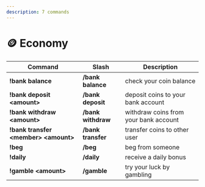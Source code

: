 ```yaml
---
description: 7 commands
---
```


# 🪙 Economy

| Command                                | Slash              | Description                           |
| -------------------------------------- | ------------------ | ------------------------------------- |
| **!bank balance**                      | **/bank balance**  | check your coin balance               |
| **!bank deposit \<amount>**            | **/bank deposit**  | deposit coins to your bank account    |
| **!bank withdraw \<amount>**           | **/bank withdraw** | withdraw coins from your bank account |
| **!bank transfer \<member> \<amount>** | **/bank transfer** | transfer coins to other user          |
| **!beg**                               | **/beg**           | beg from someone                      |
| **!daily**                             | **/daily**         | receive a daily bonus                 |
| **!gamble \<amount>**                  | **/gamble**        | try your luck by gambling             |